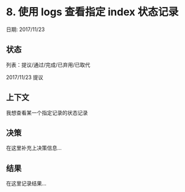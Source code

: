 # 8. 使用 logs 查看指定 index 状态记录

日期: 2017/11/23

## 状态

列表：提议/通过/完成/已弃用/已取代

2017/11/23 提议

## 上下文

我想查看某一个指定记录的状态记录

## 决策

在这里补充上决策信息...

## 结果

在这里记录结果...
